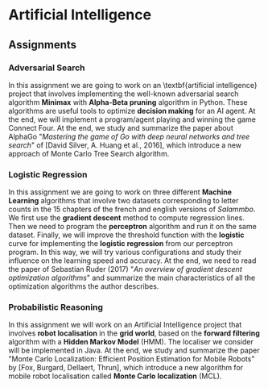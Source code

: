 # Artificial Intelligence
## Assignments
### Adversarial Search
In this assignment we are going to work on an \textbf{artificial intelligence} project that involves implementing the well-known adversarial search algorithm **Minimax** with **Alpha-Beta pruning** algorithm in Python.  These algorithms are useful tools to optimize **decision making** for an AI agent. At the end, we will implement a program/agent playing and winning the game Connect Four. At the end, we study and summarize the paper about AlphaGo "*Mastering the game of Go with deep neural networks and tree search*" of [David Silver, A. Huang et al., 2016], which introduce a new approach of Monte Carlo Tree Search algorithm.
### Logistic Regression
In this assignment we are going to work on three different **Machine Learning** algorithms that involve two datasets corresponding to letter counts in the 15 chapters of the french and english versions of *Salammbo*. We first use the **gradient descent** method to compute regression lines. Then we need to program the **perceptron** algorithm and run it on the same dataset. Finally, we will improve the threshold function with the **logistic** curve for implementing the **logistic regression** from our perceptron program. In this way, we will try various configurations and study their influence on the learning speed and accuracy. At the end, we need to read the paper of Sebastian Ruder (2017) "*An overview of gradient descent optimization algorithms*" and summarize the main characteristics of all the optimization algorithms the author describes.
### Probabilistic Reasoning
In this assignment we will work on an Artificial Intelligence project that involves **robot localisation** in the **grid world**, based on the **forward filtering** algorithm with a **Hidden Markov Model** (HMM). The localiser we consider will be implemented in Java. At the end, we study and summarize the paper "Monte Carlo Localization: Efficient Position Estimation for Mobile Robots" by [Fox, Burgard, Dellaert, Thrun], which introduce a new algorithm for mobile robot localisation called **Monte Carlo localization** (MCL).
